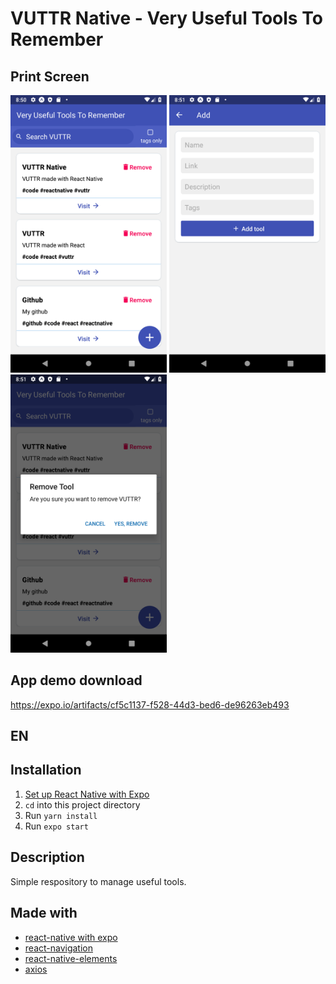 # VUTTR Native - Very Useful Tools To Remember

##  Print Screen
<p float="left">
  <img src="https://github.com/fserafa/vuttr-native/blob/master/screens/01.png" width="250" />
  <img src="https://github.com/fserafa/vuttr-native/blob/master/screens/02.png" width="250" /> 
  <img src="https://github.com/fserafa/vuttr-native/blob/master/screens/03.png" width="250" /> 
</p>


##  App demo download
https://expo.io/artifacts/cf5c1137-f528-44d3-bed6-de96263eb493

##  EN
##  Installation

1. [Set up React Native with Expo](https://facebook.github.io/react-native/docs/getting-started.html)
2. `cd` into this project directory
3. Run `yarn install`
4. Run `expo start`

## Description

Simple respository to manage useful tools.

## Made with

- [react-native with expo](https://facebook.github.io/react-native/docs/getting-started.html)
- [react-navigation](https://github.com/react-navigation/react-navigation)
- [react-native-elements](https://github.com/react-native-elements/react-native-elements)
- [axios](https://github.com/axios/axios)
